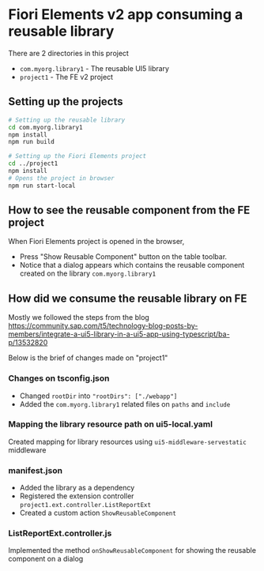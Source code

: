 # Fiori Elements v2 app consuming a reusable library

There are 2 directories in this project
- `com.myorg.library1` - The reusable UI5 library
- `project1` - The FE v2 project

## Setting up the projects

```sh
# Setting up the reusable library
cd com.myorg.library1
npm install
npm run build

# Setting up the Fiori Elements project
cd ../project1
npm install
# Opens the project in browser
npm run start-local
```

## How to see the reusable component from the FE project
When Fiori Elements project is opened in the browser,
- Press "Show Reusable Component" button on the table toolbar.
- Notice that a dialog appears which contains the reusable component created on the library `com.myorg.library1` 

## How did we consume the reusable library on FE
Mostly we followed the steps from the blog https://community.sap.com/t5/technology-blog-posts-by-members/integrate-a-ui5-library-in-a-ui5-app-using-typescript/ba-p/13532820

Below is the brief of changes made on "project1"
### Changes on tsconfig.json
- Changed `rootDir` into `"rootDirs": ["./webapp"]`
- Added the `com.myorg.library1` related files on `paths` and `include`

### Mapping the library resource path on ui5-local.yaml
Created mapping for library resources using `ui5-middleware-servestatic` middleware

### manifest.json
- Added the library as a dependency
- Registered the extension controller `project1.ext.controller.ListReportExt`
- Created a custom action `ShowReusableComponent`

### ListReportExt.controller.js
Implemented the method `onShowReusableComponent` for showing the reusable component on a dialog

